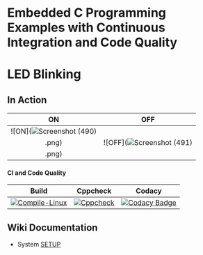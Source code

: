 # Embedded C Programming Examples with Continuous Integration and Code Quality

# LED Blinking 

## In Action

|ON|OFF|
|:--:|:--:|
|![ON](![Screenshot (490)](https://user-images.githubusercontent.com/82274701/116523365-ca54b380-a8f3-11eb-93c6-e5d42e2d82cc.png)
.png)|![OFF](![Screenshot (491)](https://user-images.githubusercontent.com/82274701/116523418-d5a7df00-a8f3-11eb-9830-6d6a8f7be45d.png)
.png)|

#### CI and Code Quality

|Build|Cppcheck|Codacy|
|:--:|:--:|:--:|
|[![Compile-Linux](https://github.com/Bharathgopal/Emb-C/actions/workflows/Compile.yml/badge.svg)](https://github.com/Bharathgopal/Emb-C/actions/workflows/Compile.yml)|[![Cppcheck](https://github.com/Bharathgopal/Emb-C/actions/workflows/CodeQulaity.yml/badge.svg)](https://github.com/Bharathgopal/Emb-C/actions/workflows/CodeQulaity.yml)|[![Codacy Badge](https://app.codacy.com/project/badge/Grade/643b7ca2b2dc4daba1e700c216bb87d9)](https://www.codacy.com/gh/Bharathgopal/Emb-C/dashboard?utm_source=github.com&amp;utm_medium=referral&amp;utm_content=Bharathgopal/Emb-C&amp;utm_campaign=Badge_Grade)|

## Wiki Documentation
* System [SETUP](https://github.com/Bharathgopal/Emb-C/wiki)
